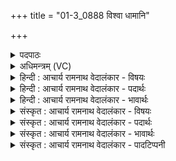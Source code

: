 +++
title = "01-3_0888 विश्वा धामानि"

+++
<details><summary>पदपाठः</summary>

वि꣡श्वा꣢꣯। धा꣡मा꣢꣯नि। वि꣣श्वचक्षः। विश्व। चक्षः। ऋ꣡भ्व꣢꣯सः। प्र꣣भोः꣢। प्र꣣। भोः꣢। ते꣣। सतः꣢। प꣡रि꣢꣯। य꣣न्ति। केत꣢वः꣢। व्या꣣नशी꣢। वि꣣। आनशी꣢। प꣣वसे। सोम। ध꣡र्म꣢꣯णा। प꣡तिः꣢꣯। वि꣡श्व꣢꣯स्य। भु꣡व꣢꣯नस्य। रा꣣जसि। ८८८।
</details>

<details><summary>अधिमन्त्रम् (VC)</summary>

- पवमानः सोमः
- अकृष्टा माषाः
- जगती
- निषादः
</details>

<details><summary>हिन्दी : आचार्य रामनाथ वेदालंकार - विषयः</summary>

अगले मन्त्र में परमेश्वर का वर्णन है।
</details>

<details><summary>हिन्दी : आचार्य रामनाथ वेदालंकार - पदार्थः</summary>

पदार्थान्वय -  हे (विश्वचक्षः) विश्वद्रष्टा परमेश ! (ऋभ्वसः) सूर्यकिरणों को ग्रहोपग्रहों में फेंकनेवाले अथवा बुद्धिमान् उपासकों को अपनी शरण में लेनेवाले (प्रभोः सतः) समर्थ होते हुए (ते) आपकी (केतवः) प्रज्ञाएँ (विश्वा धामानि) सब लोकों में (परि यन्ति) पहुँचती हैं, अर्थात् सब लोकों में आपका बुद्धिकौशल दिखायी देता है। हे (सोम) पवित्रकर्ता परमात्मन् ! (व्यानशी) सर्वान्तर्यामी आप (धर्मणा) अपने धर्म अर्थात् गुण-कर्म-स्वभाव से (पवसे) सबको पवित्र करते हो। (विश्वस्य) सम्पूर्ण (भूमनः) ब्रह्माण्ड के (पतिः) अधीश्वर आप (राजसि) अत्यधिक शोभा पाते हो ॥३॥ श्लेष से इस मन्त्र की सूर्य के पक्ष में भी योजना करनी चाहिए ॥३॥
</details>

<details><summary>हिन्दी : आचार्य रामनाथ वेदालंकार - भावार्थः</summary>

भावार्थ -  जैसे सूर्य की किरणें ग्रह-उपग्रह आदियों में दिखायी देती हैं,वैसे ही परमात्मा के बुद्धि-कौशल सर्वत्र दिखायी देते हैं। जैसे सूर्य सबको पवित्र करता है,वैसे ही परमेश्वर भी करता है। जैसे सूर्य सौर-लोक का अधिपति है,वैसे ही परमेश्वर समस्त ब्रह्माण्ड का अधिपति है ॥३॥
</details>

<details><summary>संस्कृत : आचार्य रामनाथ वेदालंकार - विषयः</summary>

अथ परमेश्वरो वर्ण्यते।
</details>

<details><summary>संस्कृत : आचार्य रामनाथ वेदालंकार - पदार्थः</summary>

पदार्थान्वय -  हे (विश्वचक्षः) विश्वद्रष्टः परमेश ! (ऋभ्वसः२) ऋभून् आदित्यरश्मीन् अस्यति क्षिपति ग्रहोपग्रहादिषु यः स ऋभ्वाः तस्य, यद्वा ऋभून् मेधाविन उपासकान् असति स्वशरणे आदत्ते यः स ऋभ्वाः तस्य। [आदित्यरश्मयोऽप्यृभव उच्यन्ते। निरु० ११।१६। असु क्षेपणे दिवादिः। ऋभुरिति मेधाविनाम। निघं० ३।१५। अस गतिदीप्त्यादानेषु भ्वादिः।] (प्रभोः सतः) समर्थस्य सतः (ते) तव (केतवः) प्रज्ञाः। [केतुः इति प्रज्ञानाम। निघं० ३।९।] (विश्वा धामानि) सर्वान् लोकान् (परि यन्ति) परिगच्छन्ति, सर्वेषु लोकेषु तव बुद्धिकौशलं दरीदृश्यते इति भावः। हे (सोम) पावक परमात्मन् ! (व्यानशी) सर्वान्तर्यामी। [व्याङ्पूर्वाद् नशतेर्व्याप्तिकर्मणो रूपम्। नशत् इति व्याप्तिकर्मसु पठितम्। निघं० २।१८।] त्वम् (धर्मणा) स्वकीयेन गुणकर्मस्वभावेन (पवसे) सर्वान् पुनासि। (विश्वस्य) सकलस्य (भूमनः) ब्रह्माण्डस्य (पतिः) अधीश्वरः त्वम् (राजसि) अतितरां शोभसे ॥३॥ श्लेषेण मन्त्रोऽयं सूर्यपक्षेऽपि योजनीयः ॥३॥
</details>

<details><summary>संस्कृत : आचार्य रामनाथ वेदालंकार - भावार्थः</summary>

भावार्थ -  यथा सूर्यस्य किरणाः सर्वेषु ग्रहोपग्रादिषु दृश्यन्ते तथैव परमेश्वरस्य प्रज्ञाकौशलानि सर्वत्र विलोक्यन्ते। यथा सूर्यः सर्वान् पुनाति तथैव परमेश्वरोऽपि। यथा सूर्यः सौरलोकस्य पतिस्तथा परमेश्वरः सकलब्रह्माण्डस्य ॥३॥
</details>

<details><summary>संस्कृत : आचार्य रामनाथ वेदालंकार - पादटिप्पनी</summary>

टिप्पनी -   १. ऋ० ९।८६।५, द्वितीयपादे ‘प्र॒भोस्ते॑’ इति पाठः। ‘व्या॒न॒शिः प॑वसे सोम॒ धर्म॑भिः॒’ इति तृतीय पादः। २. ऋभ्वाः इति महन्नाम—इति सा०। ऋभ्वसः प्रभुत्वस्य—इति वि०। ऋभ्वसम् ऋभून् मनुष्यादीन् पदार्थान् वाऽस्यन्ति येन तम्’ इति ऋ० १।५६।१ भाष्ये, ऋभुं मेधाविनमसते गृह्णाति तम्’ इति च ऋ० ५।५२।८ भाष्ये द०।
</details>